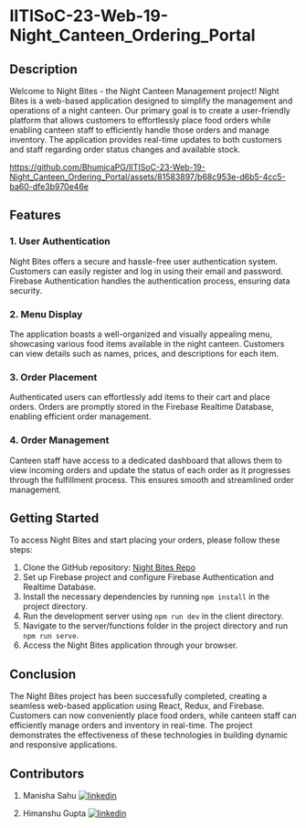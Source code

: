 # IITISoC-23-Web-19-Night_Canteen_Ordering_Portal

## Description

Welcome to Night Bites - the Night Canteen Management project! Night Bites is a web-based application designed to simplify the management and operations of a night canteen. Our primary goal is to create a user-friendly platform that allows customers to effortlessly place food orders while enabling canteen staff to efficiently handle those orders and manage inventory. The application provides real-time updates to both customers and staff regarding order status changes and available stock.


https://github.com/BhumicaPG/IITISoC-23-Web-19-Night_Canteen_Ordering_Portal/assets/81583897/b68c953e-d6b5-4cc5-ba60-dfe3b970e46e


## Features

### 1. User Authentication
Night Bites offers a secure and hassle-free user authentication system. Customers can easily register and log in using their email and password. Firebase Authentication handles the authentication process, ensuring data security.

### 2. Menu Display
The application boasts a well-organized and visually appealing menu, showcasing various food items available in the night canteen. Customers can view details such as names, prices, and descriptions for each item.

### 3. Order Placement
Authenticated users can effortlessly add items to their cart and place orders. Orders are promptly stored in the Firebase Realtime Database, enabling efficient order management.

### 4. Order Management
Canteen staff have access to a dedicated dashboard that allows them to view incoming orders and update the status of each order as it progresses through the fulfillment process. This ensures smooth and streamlined order management.

## Getting Started

To access Night Bites and start placing your orders, please follow these steps:

1. Clone the GitHub repository: [Night Bites Repo](https://github.com/BhumicaPG/IITISoC-23-Web-19-Night_Canteen_Ordering_Portal)
2. Set up Firebase project and configure Firebase Authentication and Realtime Database.
3. Install the necessary dependencies by running `npm install` in the project directory.
4. Run the development server using `npm run dev` in the client directory.
5. Navigate to the server/functions folder in the project directory and run `npm run serve`.
6. Access the Night Bites application through your browser.

## Conclusion

The Night Bites project has been successfully completed, creating a seamless web-based application using React, Redux, and Firebase. Customers can now conveniently place food orders, while canteen staff can efficiently manage orders and inventory in real-time. The project demonstrates the effectiveness of these technologies in building dynamic and responsive applications.

## Contributors

1. Manisha Sahu [![linkedin](https://img.shields.io/badge/linkedin-0A66C2?style=for-the-badge&logo=linkedin&logoColor=white)](https://www.linkedin.com/in/manisha-sahu-5575b9205/)

2. Himanshu Gupta [![linkedin](https://img.shields.io/badge/linkedin-0A66C2?style=for-the-badge&logo=linkedin&logoColor=white)](https://www.linkedin.com/in/himanshu-gupta-4a5942201/)
